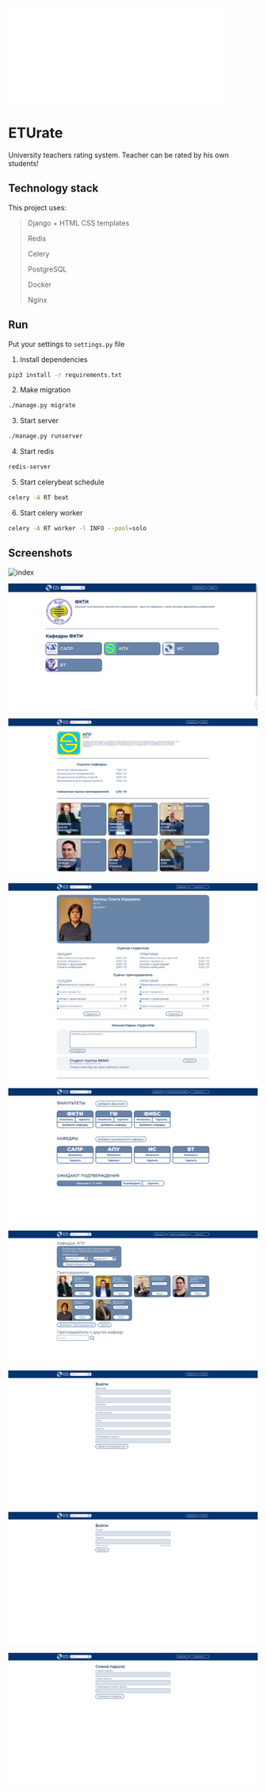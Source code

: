 ![Logo](/static/main/img/Logo.png?raw=true)

# ETUrate #
University teachers rating system. 
Teacher can be rated by his own students!

## Technology stack ##

This project uses:
> Django + HTML CSS templates
> 
> Redis
> 
> Celery
> 
> PostgreSQL 
> 
> Docker
> 
> Nginx


## Run ##

Put your settings to `settings.py` file

1. Install dependencies
```bash
pip3 install -r requirements.txt
```
2. Make migration
```bash
./manage.py migrate
```

3. Start server
```bash
./manage.py runserver
```

4. Start redis
```bash
redis-server
```

5. Start celerybeat schedule
```bash
celery -A RT beat
```

6. Start celery worker
```bash
celery -A RT worker -l INFO --pool=solo
```

## Screenshots ##

![index](/screenshots/index_page.png?raw=true)

![cathedras](/screenshots/cathedras.png?raw=true)

![teachers](/screenshots/teachers.png?raw=true)

![teacher](/screenshots/teacher.png?raw=true)

![admin_panel](/screenshots/admin_panel.png?raw=true)

![cathedra_control](/screenshots/cathedra_control.png?raw=true)

![registration](/screenshots/registration.png?raw=true)

![login](/screenshots/login.png?raw=true)

![password_reset](/screenshots/password_reset.png?raw=true)